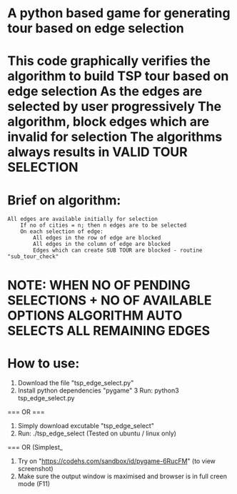 A python based game for generating tour based on edge selection
======
This code graphically verifies the algorithm to build TSP tour based on edge selection
As the edges are selected by user progressively
   The algorithm, block edges which are invalid for selection
   The algorithms always results in VALID TOUR SELECTION
======
#   Brief on algorithm:
   	All edges are available initially for selection
     	If no of cities = n; then n edges are to be selected
    	On each selection of edge:
        	All edges in the row of edge are blocked
        	All edges in the column of edge are blocked
        	Edges which can create SUB TOUR are blocked - routine "sub_tour_check"
 
 NOTE: WHEN NO OF PENDING SELECTIONS + NO OF AVAILABLE OPTIONS
        	ALGORITHM AUTO SELECTS ALL REMAINING EDGES
======
# How to use:
   1. Download the file "tsp_edge_select.py"
   2. Install python dependencies "pygame"
   3  Run: python3 tsp_edge_select.py
   
   === OR ===
   
   1. Simply download excutable "tsp_edge_select"
   2. Run: ./tsp_edge_select
   (Tested on ubuntu / linux only)
   
   === OR (Simplest_
   1. Try on "https://codehs.com/sandbox/id/pygame-6RucFM"
   (to view screenshot)
   2. Make sure the output window is maximised and browser is in full creen mode (F11)
   
